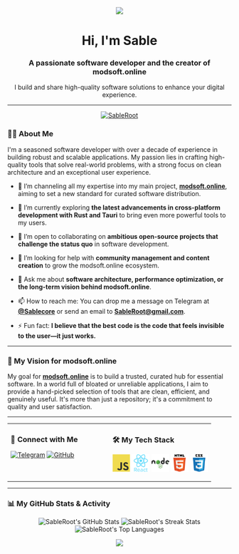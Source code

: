 <!-- Шапка-баннер -->
<p align="center">
  <img src="https://capsule-render.vercel.app/api?type=waving&color=0:4F5D95,100:A775D1&height=250§ion=header&text=Welcome%20to%20my%20Profile!%20👋&fontSize=60&fontColor=ffffff" />
</p>

<!-- Имя и развернутый заголовок -->
<div align="center">
  <h1>Hi, I'm Sable</h1>
  <h3>A passionate software developer and the creator of modsoft.online</h3>
  <p>I build and share high-quality software solutions to enhance your digital experience.</p>
</div>

---

<!-- Главный блок с подробной информацией о вас, как в примере -->
<p align="center">
  <a href="https://github.com/ryo-ma/github-profile-trophy"><img src="https://github-profile-trophy.vercel.app/?username=SableRoot&theme=dracula&column=7&no-frame=true&no-bg=true" alt="SableRoot" /></a>
</p>

### 👨‍💻 About Me

I'm a seasoned software developer with over a decade of experience in building robust and scalable applications. My passion lies in crafting high-quality tools that solve real-world problems, with a strong focus on clean architecture and an exceptional user experience.

- 🔭 I’m channeling all my expertise into my main project, **<a href="https://modsoft.online" target="_blank">modsoft.online</a>**, aiming to set a new standard for curated software distribution.

- 🌱 I’m currently exploring **the latest advancements in cross-platform development with Rust and Tauri** to bring even more powerful tools to my users.

- 👯 I’m open to collaborating on **ambitious open-source projects that challenge the status quo** in software development.

- 🤝 I’m looking for help with **community management and content creation** to grow the modsoft.online ecosystem.

- 💬 Ask me about **software architecture, performance optimization, or the long-term vision behind modsoft.online**.

- 📫 How to reach me: You can drop me a message on Telegram at **<a href="https://t.me/Sablecore">@Sablecore</a>** or send an email to **SableRoot@gmail.com**.

- ⚡ Fun fact: **I believe that the best code is the code that feels invisible to the user—it just works.**

---

<!-- Специальный блок, посвященный вашему сайту -->
### 🎯 My Vision for modsoft.online

My goal for **<a href="https://modsoft.online" target="_blank">modsoft.online</a>** is to build a trusted, curated hub for essential software. In a world full of bloated or unreliable applications, I aim to provide a hand-picked selection of tools that are clean, efficient, and genuinely useful. It's more than just a repository; it's a commitment to quality and user satisfaction.

---

<!-- Контакты и стек технологий -->
<table width="100%">
  <tr>
    <td width="50%" valign="top">
      <h3>🔗 Connect with Me</h3>
      <p align="left">
        <a href="https://t.me/Sablecore" target="_blank"><img src="https://img.shields.io/badge/Telegram-26A5E4?style=for-the-badge&logo=telegram&logoColor=white" alt="Telegram"></a>
        <a href="https://github.com/SableRoot" target="_blank"><img src="https://img.shields.io/badge/GitHub-181717?style=for-the-badge&logo=github&logoColor=white" alt="GitHub"></a>
        <!-- Добавьте сюда другие контакты, если нужно -->
      </p>
    </td>
    <td width="50%" valign="top">
      <h3>🛠️ My Tech Stack</h3>
      <p align="left">
        <!-- Настройте стек под себя -->
        <a href="https://developer.mozilla.org/en-US/docs/Web/JavaScript" target="_blank"><img src="https://raw.githubusercontent.com/devicons/devicon/master/icons/javascript/javascript-original.svg" alt="JavaScript" width="40" height="40"/></a>
        <a href="https://reactjs.org/" target="_blank"><img src="https://raw.githubusercontent.com/devicons/devicon/master/icons/react/react-original-wordmark.svg" alt="React" width="40" height="40"/></a>
        <a href="https://nodejs.org" target="_blank"><img src="https://raw.githubusercontent.com/devicons/devicon/master/icons/nodejs/nodejs-original-wordmark.svg" alt="Node.js" width="40" height="40"/></a>
        <a href="https://www.w3.org/html/" target="_blank"><img src="https://raw.githubusercontent.com/devicons/devicon/master/icons/html5/html5-original-wordmark.svg" alt="HTML5" width="40" height="40"/></a>
        <a href="https://www.w3schools.com/css/" target="_blank"><img src="https://raw.githubusercontent.com/devicons/devicon/master/icons/css3/css3-original-wordmark.svg" alt="CSS3" width="40" height="40"/></a>
      </p>
    </td>
  </tr>
</table>

---

<!-- Статистика GitHub. Ваш ник SableRoot уже вставлен. -->
### 📊 My GitHub Stats & Activity
<p align="center">
  <img src="https://github-readme-stats.vercel.app/api?username=SableRoot&show_icons=true&locale=en&theme=dracula&hide_border=true&count_private=true" alt="SableRoot's GitHub Stats" />
  <img src="https://github-readme-streak-stats.herokuapp.com/?user=SableRoot&theme=dracula&hide_border=true" alt="SableRoot's Streak Stats" />
  <img src="https://github-readme-stats.vercel.app/api/top-langs?username=SableRoot&locale=en&layout=compact&theme=dracula&hide_border=true" alt="SableRoot's Top Languages" />
</p>

<!-- Футер -->
<p align="center">
  <img src="https://capsule-render.vercel.app/api?type=waving&color=0:A775D1,100:4F5D95&height=150§ion=footer" />
</p>
